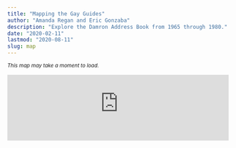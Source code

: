 ```yaml
---
title: "Mapping the Gay Guides"
author: "Amanda Regan and Eric Gonzaba"
description: "Explore the Damron Address Book from 1965 through 1980."
date: "2020-02-11"
lastmod: "2020-08-11"
slug: map
---
```

<small><i>This map may take a moment to load.</i></small>
<script type="text/javascript" src="https://cdnjs.cloudflare.com/ajax/libs/iframe-resizer/3.5.16/iframeResizer.min.js"></script>
<style>
  iframe {
    min-width: 100%;
  }
</style>

<iframe id="myIframe" src="https://mappingthegayguides.shinyapps.io/MappingtheNewGaySouth/" scrolling="no" frameborder="no" style="float:right;">
</iframe>

<script>
  iFrameResize({
    heightCalculationMethod: 'taggedElement'
  });
</script>

